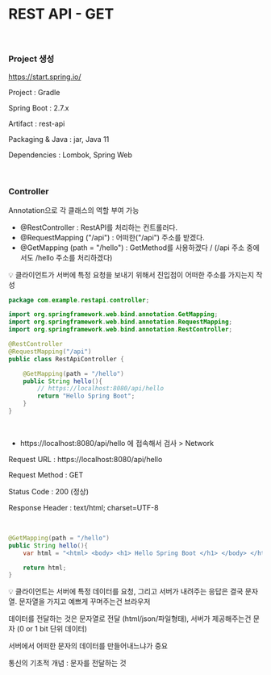 # REST API - GET

<br/>

### Project 생성

https://start.spring.io/

Project : Gradle

Spring Boot : 2.7.x

Artifact : rest-api

Packaging & Java : jar, Java 11

Dependencies : Lombok, Spring Web

<br/>

### Controller

Annotation으로 각 클래스의 역할 부여 가능

- @RestController : RestAPI를 처리하는 컨트롤러다.
- @RequestMapping ("/api") : 어떠한("/api") 주소를 받겠다.
- @GetMapping (path = "/hello") : GetMethod를 사용하겠다 / (/api 주소 중에서도 /hello 주소를 처리하겠다)

:bulb: 클라이언트가 서버에 특정 요청을 보내기 위해서 진입점이 어떠한 주소를 가지는지 작성

```java
package com.example.restapi.controller;

import org.springframework.web.bind.annotation.GetMapping;
import org.springframework.web.bind.annotation.RequestMapping;
import org.springframework.web.bind.annotation.RestController;

@RestController
@RequestMapping("/api")
public class RestApiController {

    @GetMapping(path = "/hello")
    public String hello(){
        // https://localhost:8080/api/hello
        return "Hello Spring Boot";
    }
}
```

<br/>

- https://localhost:8080/api/hello 에 접속해서 검사 > Network

Request URL : https://localhost:8080/api/hello

Request Method : GET

Status Code : 200 (정상)

Response Header : text/html; charset=UTF-8

<br/>

```java
@GetMapping(path = "/hello")
public String hello(){
    var html = "<html> <body> <h1> Hello Spring Boot </h1> </body> </html>";

    return html;
}
```

:bulb: 클라이언트는 서버에 특정 데이터를 요청, 그리고 서버가 내려주는 응답은 결국 문자열. 문자열을 가지고 예쁘게 꾸며주는건 브라우저

데이터를 전달하는 것은 문자열로 전달 (html/json/파일형태), 서버가 제공해주는건 문자 (0 or 1 bit 단위 데이터)

서버에서 어떠한 문자의 데이터를 만들어내느냐가 중요

통신의 기초적 개념 : 문자를 전달하는 것













